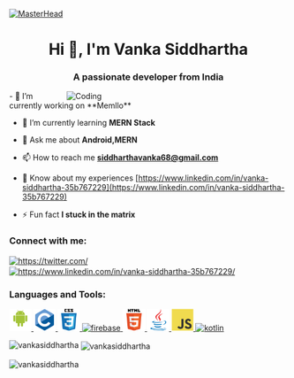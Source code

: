 [![MasterHead](https://1.bp.blogspot.com/-7A4WynwLsMw/XbBpCXG8fHI/AAAAAAAAMt4/uOa1bpLskYgrwGbllhSu2SDj_Mig8SXJQCLcBGAsYHQ/s1600/2000_600px.gif)](https://vankasiddhartha.io)
<h1 align="center">Hi 👋, I'm Vanka Siddhartha</h1>
<h3 align="center">A passionate developer from India</h3>
<img align ="right" alt = "Coding" width="400" src = "https://c.tenor.com/D5ScqejhhYkAAAAC/tenor.gif">
- 🔭 I’m currently working on **Memllo**

- 🌱 I’m currently learning **MERN Stack**

- 💬 Ask me about **Android,MERN**

- 📫 How to reach me **siddharthavanka68@gmail.com**

- 📄 Know about my experiences [https://www.linkedin.com/in/vanka-siddhartha-35b767229](https://www.linkedin.com/in/vanka-siddhartha-35b767229)

- ⚡ Fun fact **I stuck in the matrix**

<h3 align="left">Connect with me:</h3>
<p align="left">
<a href="https://twitter.com/https://twitter.com/" target="blank"><img align="center" src="https://raw.githubusercontent.com/rahuldkjain/github-profile-readme-generator/master/src/images/icons/Social/twitter.svg" alt="https://twitter.com/" height="30" width="40" /></a>
<a href="https://linkedin.com/in/https://www.linkedin.com/in/vanka-siddhartha-35b767229/" target="blank"><img align="center" src="https://raw.githubusercontent.com/rahuldkjain/github-profile-readme-generator/master/src/images/icons/Social/linked-in-alt.svg" alt="https://www.linkedin.com/in/vanka-siddhartha-35b767229/" height="30" width="40" /></a>
</p>

<h3 align="left">Languages and Tools:</h3>
<p align="left"> <a href="https://developer.android.com" target="_blank" rel="noreferrer"> <img src="https://raw.githubusercontent.com/devicons/devicon/master/icons/android/android-original-wordmark.svg" alt="android" width="40" height="40"/> </a> <a href="https://www.cprogramming.com/" target="_blank" rel="noreferrer"> <img src="https://raw.githubusercontent.com/devicons/devicon/master/icons/c/c-original.svg" alt="c" width="40" height="40"/> </a> <a href="https://www.w3schools.com/css/" target="_blank" rel="noreferrer"> <img src="https://raw.githubusercontent.com/devicons/devicon/master/icons/css3/css3-original-wordmark.svg" alt="css3" width="40" height="40"/> </a> <a href="https://firebase.google.com/" target="_blank" rel="noreferrer"> <img src="https://www.vectorlogo.zone/logos/firebase/firebase-icon.svg" alt="firebase" width="40" height="40"/> </a> <a href="https://www.w3.org/html/" target="_blank" rel="noreferrer"> <img src="https://raw.githubusercontent.com/devicons/devicon/master/icons/html5/html5-original-wordmark.svg" alt="html5" width="40" height="40"/> </a> <a href="https://www.java.com" target="_blank" rel="noreferrer"> <img src="https://raw.githubusercontent.com/devicons/devicon/master/icons/java/java-original.svg" alt="java" width="40" height="40"/> </a> <a href="https://developer.mozilla.org/en-US/docs/Web/JavaScript" target="_blank" rel="noreferrer"> <img src="https://raw.githubusercontent.com/devicons/devicon/master/icons/javascript/javascript-original.svg" alt="javascript" width="40" height="40"/> </a> <a href="https://kotlinlang.org" target="_blank" rel="noreferrer"> <img src="https://www.vectorlogo.zone/logos/kotlinlang/kotlinlang-icon.svg" alt="kotlin" width="40" height="40"/> </a> </p>

<p><img align="left" src="https://github-readme-stats.vercel.app/api/top-langs?username=vankasiddhartha&show_icons=true&locale=en&layout=compact" alt="vankasiddhartha" /></p>

<p>&nbsp;<img align="center" src="https://github-readme-stats.vercel.app/api?username=vankasiddhartha&show_icons=true&locale=en" alt="vankasiddhartha" /></p>

<p><img align="center" src="https://github-readme-streak-stats.herokuapp.com/?user=vankasiddhartha&" alt="vankasiddhartha" /></p>
